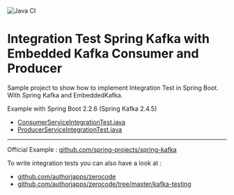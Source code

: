 ![Java CI](https://github.com/Kevded/integration-test-spring-kafka-with-embedded-kafka-consumer-and-producer/workflows/Java%20CI/badge.svg)

# Integration Test Spring Kafka with Embedded Kafka Consumer and Producer

Sample project to show how to implement Integration Test in Spring Boot. With Spring Kafka and EmbeddedKafka.

Example with Spring Boot 2.2.6 (Spring Kafka 2.4.5)

- [ConsumerServiceIntegrationTest.java](src/test/java/com/example/integrationtestspringkafka/service/ConsumerServiceIntegrationTest.java)
- [ProducerServiceIntegrationTest.java](src/test/java/com/example/integrationtestspringkafka/service/ProducerServiceIntegrationTest.java)

---

Official Example : [github.com/spring-projects/spring-kafka](https://github.com/spring-projects/spring-kafka)

To write integration tests you can also have a look at :

- [github.com/authorjapps/zerocode](https://github.com/authorjapps/zerocode)
- [github.com/authorjapps/zerocode/tree/master/kafka-testing](https://github.com/authorjapps/zerocode/tree/master/kafka-testing)